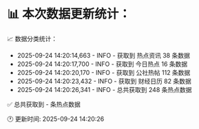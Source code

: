 📊 本次数据更新统计：
==========================

📈 数据分类统计：
- 2025-09-24 14:20:14,663 - INFO - 获取到 热点资讯 38 条数据
- 2025-09-24 14:20:17,700 - INFO - 获取到 今日热点 16 条数据
- 2025-09-24 14:20:20,170 - INFO - 获取到 公社热帖 112 条数据
- 2025-09-24 14:20:23,432 - INFO - 获取到 财经日历 82 条数据
- 2025-09-24 14:20:26,341 - INFO - 总共获取到 248 条热点数据

✅ 总共获取到 - 条热点数据

🕐 更新时间: 2025-09-24 14:20:26
